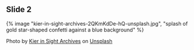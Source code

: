 ## Slide 2

{% image "kier-in-sight-archives-2QKmKdDe-hQ-unsplash.jpg", "splash of gold star-shaped confetti against a blue background" %} <!-- .element: class="r-stretch" -->

Photo by [Kier in Sight Archives](https://unsplash.com/@kierinsightarchives?utm_source=unsplash&utm_medium=referral&utm_content=creditCopyText) on [Unsplash](https://unsplash.com/photos/2QKmKdDe-hQ?utm_source=unsplash&utm_medium=referral&utm_content=creditCopyText)
